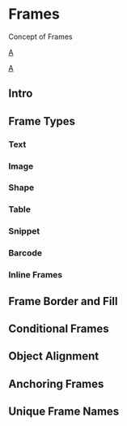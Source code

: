 # Frames

Concept of Frames

[A](https://chilipublishdocs.atlassian.net/wiki/spaces/CPDOC/pages/1412121/Frames)

[A](https://chilipublishdocs.atlassian.net/wiki/spaces/CPDOC/pages/1412121/Frames)

## Intro

## Frame Types

### Text

### Image

### Shape

### Table

### Snippet

### Barcode

### Inline Frames

## Frame Border and Fill

## Conditional Frames

## Object Alignment

## Anchoring Frames

## Unique Frame Names